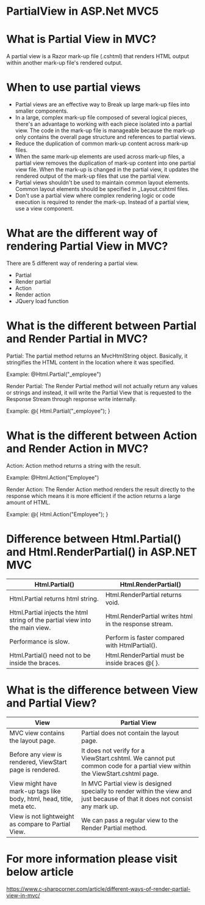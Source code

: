 # PartialView in ASP.Net MVC5

# What is Partial View in MVC?

A partial view is a Razor mark-up file (.cshtml) that renders HTML output within another mark-up file's rendered output.

# When to use partial views

* Partial views are an effective way to Break up large mark-up files into smaller components.
* In a large, complex mark-up file composed of several logical pieces, there's an advantage to working with each piece isolated into a partial view. The code in the mark-up file is manageable because the mark-up only contains the overall page structure and references to partial views.
* Reduce the duplication of common mark-up content across mark-up files.
* When the same mark-up elements are used across mark-up files, a partial view removes the duplication of mark-up content into one partial view file. When the mark-up is changed in the partial view, it updates the rendered output of the mark-up files that use the partial view.
* Partial views shouldn't be used to maintain common layout elements. Common layout elements should be specified in _Layout.cshtml files.
* Don't use a partial view where complex rendering logic or code execution is required to render the mark-up. Instead of a partial view, use a view component.

# What are the different way of rendering Partial View in MVC?

There are 5 different way of rendering a partial view.
* Partial
* Render partial
* Action
* Render action
* JQuery load function

# What is the different between Partial and Render Partial in MVC?

Partial: The partial method returns an MvcHtmlString object. Basically, it stringifies the HTML content in the location where it was specified.

Example: @Html.Partial("_employee") 

Render Partial: The Render Partial method will not actually return any values or strings and instead, it will write the Partial View that is requested to the Response Stream through response write internally.

Example: @{ Html.Partial("_employee"); } 

# What is the different between Action and Render Action in MVC?

Action: Action method returns a string with the result.

Example: @Html.Action("Employee") 

Render Action: The Render Action method renders the result directly to the response which means it is more efficient if the action returns a large amount of HTML.

Example: @{ Html.Action("Employee"); }

# Difference between Html.Partial() and Html.RenderPartial() in ASP.NET MVC

|Html.Partial()|Html.RenderPartial()|
| --- | --- |
|Html.Partial returns html string.|Html.RenderPartial returns void.|
|Html.Partial injects the html string of the partial view into the main view.|Html.RenderPartial writes html in the response stream.|
|Performance is slow.|Perform is faster compared with HtmlPartial().|
|Html.Partial() need not to be inside the braces.|Html.RenderPartial must be inside braces @{ }.|

# What is the difference between View and Partial View?

|View|Partial View|
| --- | --- |
|MVC view contains the layout page.|Partial does not contain the layout page.|
|Before any view is rendered, ViewStart page is rendered.|It does not verify for a ViewStart.cshtml. We cannot put common code for a partial view within the ViewStart.cshtml page.|
|View might have mark-up tags like body, html, head, title, meta etc.|In MVC Partial view is designed specially to render within the view and just because of that it does not consist any mark up.|
|View is not lightweight as compare to Partial View.|We can pass a regular view to the Render Partial method.|

# For more information please visit below article 
https://www.c-sharpcorner.com/article/different-ways-of-render-partial-view-in-mvc/
